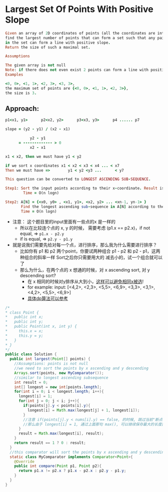 # Largest Set Of Points With Positive Slope

```ruby
Given an array of 2D coordinates of points (all the coordinates are integers), 
find the largest number of points that can form a set such that any pair of points 
in the set can form a line with positive slope. 
Return the size of such a maximal set.

Assumptions

The given array is not null
Note: if there does not even exist 2 points can form a line with positive slope, should return 0.
Examples

<0, 0>, <1, 1>, <2, 3>, <3, 3>, 
the maximum set of points are {<0, 0>, <1, 1>, <2, 3>}, 
the size is 3.
```

## Approach:

```ruby
p1<x1, y1>      p2<x2, y2>      p3<x3, y3>      p4 ...... p7

slope = (y2 - y1) / (x2 - x1)

           y2 - y1  
      = ------------- > 0
           x2 - x1 

x1 < x2, then we must have y1 < y2

if we sort x coordinates x1 < x2 < x3 < x4 ... < x7
Then we must have =>        y1 < y2 <y3 ...      < y7

This question can be converted to LONGEST ASCENDING SUB-SEQUENCE.

Step1: Sort the input points according to their x-coordinate. Result is put to A[N]
        Time = O(n logn)

Step2: A[N] = {<x0, y0> , <x1, y1>, <x2, y2> ... <xn-1, yn-1> }
       Find the longest ascending sub-sequence in A[N] according to their y-coordinates.
       Time = O(n logn)
```

- 注意： 这个题目里的input里面有一些点的x 是一样的
  - 所以在比较连个点的 x, y 的时候， 需要考虑 (p1.x == p2.x)，if not equal, => `p1.x - p2.y`
  - if is equal, => `p2.y - p1.y`
- 就是说我们需要先给对每一个点，进行排序，那么我为什么需要进行排序？
  - 比如你有 p1 和 p2 两个point，你要试两种组合 p1 - p2 和 p2 - p1，这两种组合的斜率一样 
    Sort之后你只需要用大的 减去小的，试一个组合就可以了
  - 那么为什么，在两个点的 x 想通的时候，对 x ascending sort, 对 y descending sort?
    - 在 x 相同的时候对y排序从大到小，<u>这样可以避免相同x被选</u>!
    - for example: input: [<4,2>, <2,3>, <5,5>, <6,9>, <3,3>, <3,1>, <4,2>, <5,5>, <6,9>]
    - [具体dp算法可以参考](m9/longestAscSubseq.md)


```java
/*
* class Point {
*   public int x;
*   public int y;
*   public Point(int x, int y) {
*     this.x = x;
*     this.y = y;
*   }
* }
*/
public class Solution {
  public int largest(Point[] points) {
    //Assumptions: points is not null
    //we need to sort the points by x ascending and y descending
    Arrays.sort(points, new MyComparator());
    //similar to longest ascending subsequence
    int result = 0;
    int[] longest = new int[points.length];
    for(int i = 0; i < longest.length; i++){
      longest[i] = 1;
      for(int j = 0; j < i; j++){
        if(points[j].y < points[i].y){
          longest[i] = Math.max(longest[j] + 1, longest[i]);
        }
        //注意 if(points[j].y < nums[i].y) == false, 的时候, 跳过当前"断点",
        //那么由于 longest[i] = 1, 通过上面那句 max(), 可以继续保存最大的长度直到ending        
      }
      result = Math.max(longest[i], result);
    }
    return result == 1 ? 0 : result;
  }
  //this comparator will sort the points by x ascending and y descending
  static class MyComparator implements Comparator<Point>{
    @Override
    public int compare(Point p1, Point p2){
      return p1.x != p2.x ? p1.x - p2.x : p2.y - p1.y;
    }
  }
}
```
